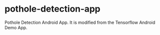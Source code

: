 # pothole-detection-app
Pothole Detection Android App. It is modified from the Tensorflow Android Demo App.
